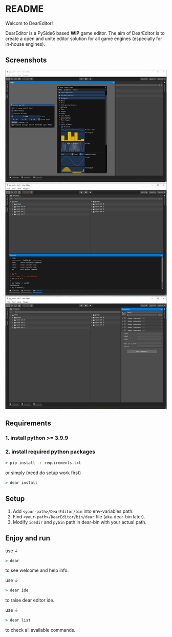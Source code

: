 
# README

Welcom to DearEditor!

DearEditor is a PySide6 based **WIP** game editor. The aim of DearEditor is to create a open and unite editor solution for all game engines (especially for in-house engines).

## Screenshots
![screenshot](.support/pyside6_qtads/img/p1.png)
![screenshot](.support/pyside6_qtads/img/p2.png)
![screenshot](.support/pyside6_qtads/img/p3.png)


## Requirements
### 1. install python >= 3.9.9

### 2. install required python packages
```bat
> pip install -r requirements.txt
```
or simply (need do setup work first)
```bat
> dear install
```

## Setup
1. Add `<your-path>/DearEditor/bin` into env-variables path.
2. Find `<your-path>/DearEditor/bin/dear` file (aka dear-bin later).
3. Modify `idedir` and `pybin` path in dear-bin with your actual path.

## Enjoy and run
use ↓

```bat
> dear
```
to see welcome and help info.

use ↓

```bat
> dear ide
```
to raise dear editor ide.

use ↓

```bat
> dear list
```
to check all available commands.
